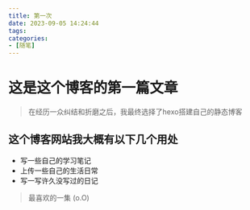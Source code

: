 ```yaml
---
title: 第一次
date: 2023-09-05 14:24:44
tags:
categories:
- [随笔]
---
```

# 这是这个博客的第一篇文章

> 在经历一众纠结和折磨之后，我最终选择了hexo搭建自己的静态博客

## 这个博客网站我大概有以下几个用处

* 写一些自己的学习笔记
* 上传一些自己的生活日常
* 写一写许久没写过的日记

> 最喜欢的一集 (o.O)
